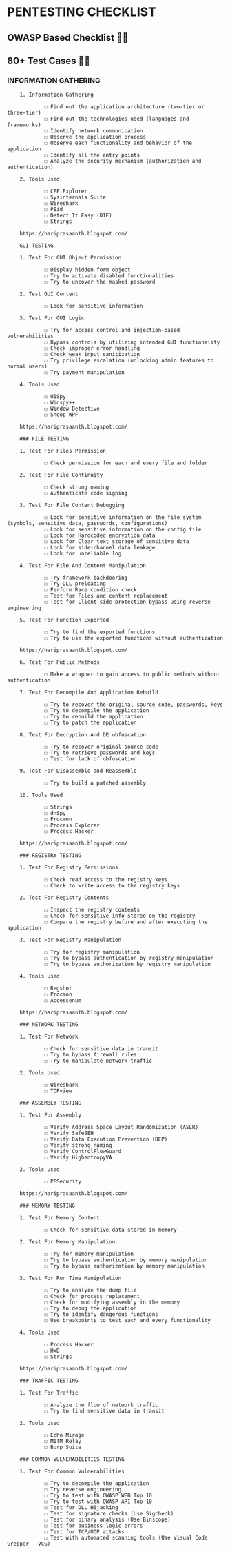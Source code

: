 # PENTESTING CHECKLIST

## OWASP Based Checklist 🌟🌟
## 80+ Test Cases 🚀🚀

### INFORMATION GATHERING

        1. Information Gathering

                ☐ Find out the application architecture (two-tier or three-tier)
                ☐ Find out the technologies used (languages and frameworks)
                ☐ Identify network communication
                ☐ Observe the application process
                ☐ Observe each functionality and behavior of the application
                ☐ Identify all the entry points
                ☐ Analyze the security mechanism (authorization and authentication)

        2. Tools Used

                ☐ CFF Explorer
                ☐ Sysinternals Suite
                ☐ Wireshark
                ☐ PEid
                ☐ Detect It Easy (DIE)
                ☐ Strings

        https://hariprasaanth.blogspot.com/

        GUI TESTING

        1. Test For GUI Object Permission

                ☐ Display hidden form object
                ☐ Try to activate disabled functionalities
                ☐ Try to uncover the masked password

        2. Test GUI Content

                ☐ Look for sensitive information

        3. Test For GUI Logic

                ☐ Try for access control and injection-based vulnerabilities
                ☐ Bypass controls by utilizing intended GUI functionality
                ☐ Check improper error handling
                ☐ Check weak input sanitization
                ☐ Try privilege escalation (unlocking admin features to normal users)
                ☐ Try payment manipulation

        4. Tools Used

                ☐ UISpy
                ☐ Winspy++
                ☐ Window Detective
                ☐ Snoop WPF

        https://hariprasaanth.blogspot.com/

        ### FILE TESTING

        1. Test For Files Permission

                ☐ Check permission for each and every file and folder

        2. Test For File Continuity

                ☐ Check strong naming
                ☐ Authenticate code signing

        3. Test For File Content Debugging

                ☐ Look for sensitive information on the file system (symbols, sensitive data, passwords, configurations)
                ☐ Look for sensitive information on the config file
                ☐ Look for Hardcoded encryption data
                ☐ Look for Clear text storage of sensitive data
                ☐ Look for side-channel data leakage
                ☐ Look for unreliable log

        4. Test For File And Content Manipulation

                ☐ Try framework backdooring
                ☐ Try DLL preloading
                ☐ Perform Race condition check
                ☐ Test for Files and content replacement
                ☐ Test for Client-side protection bypass using reverse engineering

        5. Test For Function Exported

                ☐ Try to find the exported functions
                ☐ Try to use the exported functions without authentication

        https://hariprasaanth.blogspot.com/

        6. Test For Public Methods

                ☐ Make a wrapper to gain access to public methods without authentication

        7. Test For Decompile And Application Rebuild

                ☐ Try to recover the original source code, passwords, keys
                ☐ Try to decompile the application
                ☐ Try to rebuild the application
                ☐ Try to patch the application

        8. Test For Decryption And DE obfuscation

                ☐ Try to recover original source code
                ☐ Try to retrieve passwords and keys
                ☐ Test for lack of obfuscation

        9. Test For Disassemble and Reassemble

                ☐ Try to build a patched assembly

        10. Tools Used

                ☐ Strings
                ☐ dnSpy
                ☐ Procmon
                ☐ Process Explorer
                ☐ Process Hacker

        https://hariprasaanth.blogspot.com/

        ### REGISTRY TESTING

        1. Test For Registry Permissions

                ☐ Check read access to the registry keys
                ☐ Check to write access to the registry keys

        2. Test For Registry Contents

                ☐ Inspect the registry contents
                ☐ Check for sensitive info stored on the registry
                ☐ Compare the registry before and after executing the application

        3. Test For Registry Manipulation

                ☐ Try for registry manipulation
                ☐ Try to bypass authentication by registry manipulation
                ☐ Try to bypass authorization by registry manipulation

        4. Tools Used

                ☐ Regshot
                ☐ Procmon
                ☐ Accessenum

        https://hariprasaanth.blogspot.com/

        ### NETWORK TESTING

        1. Test For Network

                ☐ Check for sensitive data in transit
                ☐ Try to bypass firewall rules
                ☐ Try to manipulate network traffic

        2. Tools Used

                ☐ Wireshark
                ☐ TCPview

        ### ASSEMBLY TESTING

        1. Test For Assembly

                ☐ Verify Address Space Layout Randomization (ASLR)
                ☐ Verify SafeSEH
                ☐ Verify Data Execution Prevention (DEP)
                ☐ Verify strong naming
                ☐ Verify ControlFlowGuard
                ☐ Verify HighentropyVA

        2. Tools Used

                ☐ PESecurity

        https://hariprasaanth.blogspot.com/

        ### MEMORY TESTING

        1. Test For Memory Content

                ☐ Check for sensitive data stored in memory

        2. Test For Memory Manipulation

                ☐ Try for memory manipulation
                ☐ Try to bypass authentication by memory manipulation
                ☐ Try to bypass authorization by memory manipulation

        3. Test For Run Time Manipulation

                ☐ Try to analyze the dump file
                ☐ Check for process replacement
                ☐ Check for modifying assembly in the memory
                ☐ Try to debug the application
                ☐ Try to identify dangerous functions
                ☐ Use breakpoints to test each and every functionality

        4. Tools Used

                ☐ Process Hacker
                ☐ HxD
                ☐ Strings

        https://hariprasaanth.blogspot.com/

        ### TRAFFIC TESTING

        1. Test For Traffic

                ☐ Analyze the flow of network traffic
                ☐ Try to find sensitive data in transit

        2. Tools Used

                ☐ Echo Mirage
                ☐ MITM Relay
                ☐ Burp Suite

        ### COMMON VULNERABILITIES TESTING

        1. Test For Common Vulnerabilities

                ☐ Try to decompile the application
                ☐ Try reverse engineering
                ☐ Try to test with OWASP WEB Top 10
                ☐ Try to test with OWASP API Top 10
                ☐ Test for DLL Hijacking
                ☐ Test for signature checks (Use Sigcheck)
                ☐ Test for binary analysis (Use Binscope)
                ☐ Test for business logic errors
                ☐ Test for TCP/UDP attacks
                ☐ Test with automated scanning tools (Use Visual Code Grepper - VCG)
